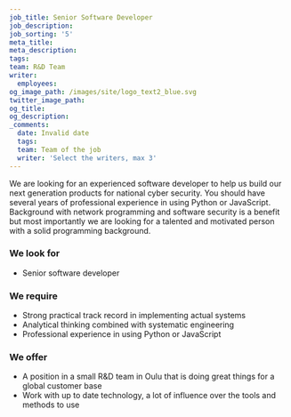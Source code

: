 ```yaml
---
job_title: Senior Software Developer
job_description:
job_sorting: '5'
meta_title:
meta_description:
tags:
team: R&D Team
writer:
  employees:
og_image_path: /images/site/logo_text2_blue.svg
twitter_image_path:
og_title:
og_description:
_comments:
  date: Invalid date
  tags:
  team: Team of the job
  writer: 'Select the writers, max 3'
---
```


We are looking for an experienced software developer to help us build our next generation products for national cyber security. You should have several years of professional experience in using Python or JavaScript. Background with network programming and software security is a benefit but most importantly we are looking for a talented and motivated person with a solid programming background.

### We look for

* Senior software developer

### We require

* Strong practical track record in implementing actual systems
* Analytical thinking combined with systematic engineering
* Professional experience in using Python or JavaScript

### We offer

* A position in a small R&D team in Oulu that is doing great things for a global customer base
* Work with up to date technology, a lot of influence over the tools and methods to use